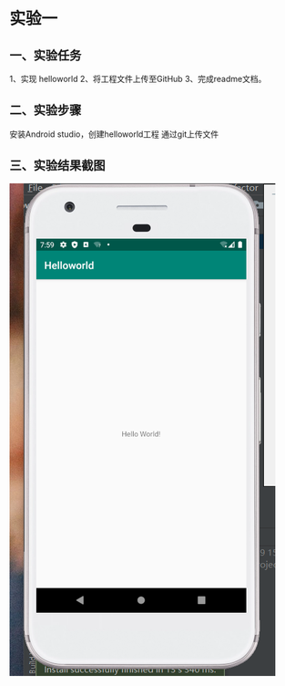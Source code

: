 # **实验一**
## 一、实验任务

1、实现 helloworld 
2、将工程文件上传至GitHub 
3、完成readme文档。

## 二、实验步骤
安装Android studio，创建helloworld工程
通过git上传文件

## 三、实验结果截图

![实验一截图](https://github.com/notbealazydog/Android/blob/master/%E5%AE%9E%E9%AA%8C%E4%B8%80%E6%88%AA%E5%9B%BE.png)
